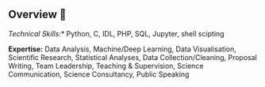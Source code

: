 ## Overview 👋

<!--
**steviecurran/steviecurran** is a ✨ _special_ ✨ repository because its `README.md` (this file) appears on your GitHub profile.


Here are some ideas to get you started:

- 🔭 I’m currently working on ...
- 🌱 I’m currently learning ...
- 👯 I’m looking to collaborate on ...
- 🤔 I’m looking for help with ...
- 💬 Ask me about ...
- 📫 How to reach me: ...
- 😄 Pronouns: ...
- ⚡ Fun fact: ...
-->
*Technical Skills:** Python, C, IDL, PHP, SQL, Jupyter, shell scipting

**Expertise:** Data Analysis, Machine/Deep Learning,  Data Visualisation, Scientific Research, Statistical Analyses, Data Collection/Cleaning, Proposal Writing, Team Leadership, Teaching & Supervision, Science Communication, Science Consultancy, Public Speaking
